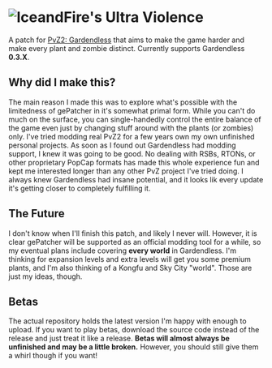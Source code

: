 # ![IceandFire's Ultra Violence](https://raw.githubusercontent.com/IceandFire04/gardendless-ultra-violence/refs/heads/main/header.png)

A patch for [PvZ2: Gardendless](https://pvzge.com/en/) that aims to make the game harder and make every plant and zombie distinct. Currently supports Gardendless **0.3.X**.

## Why did I make this?
The main reason I made this was to explore what's possible with the limitedness of gePatcher in it's somewhat primal form. While you can't do much on the surface, you can single-handedly control
the entire balance of the game even just by changing stuff around with the plants (or zombies) only. I've tried modding real PvZ2 for a few years own my own unfinished personal projects. As soon
as I found out Gardendless had modding support, I knew it was going to be good. No dealing with RSBs, RTONs, or other proprietary PopCap formats has made this whole experience fun and kept me interested
longer than any other PvZ project I've tried doing. I always knew Gardendless had insane potential, and it looks lik every update it's getting closer to completely fulfilling it.

## The Future
I don't know when I'll finish this patch, and likely I never will. However, it is clear gePatcher will be supported as an official
modding tool for a while, so my eventual plans include covering **every world** in Gardendless. I'm thinking for expansion levels and extra levels will get you some premium plants, and I'm also thinking
of a Kongfu and Sky City "world". Those are just my ideas, though.

## Betas
The actual repository holds the latest version I'm happy with enough to upload. If you want to play betas, download the source code instead of the release and just treat it like a release. **Betas will almost always be unfinished and may be a little broken.** However, you should still give them a whirl though if you want!
